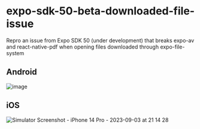 # expo-sdk-50-beta-downloaded-file-issue
Repro an issue from Expo SDK 50 (under development) that breaks expo-av and react-native-pdf when opening files downloaded through expo-file-system

## Android
![image](https://github.com/gloredo/expo-sdk-49-downloaded-file-issue/assets/20311005/92132cf3-1d49-4466-b6fb-a45f692d5e7c)

## iOS
![Simulator Screenshot - iPhone 14 Pro - 2023-09-03 at 21 14 28](https://github.com/gloredo/expo-sdk-49-downloaded-file-issue/assets/20311005/a9e31bbf-4ab8-472b-b361-e6108507a41b)
